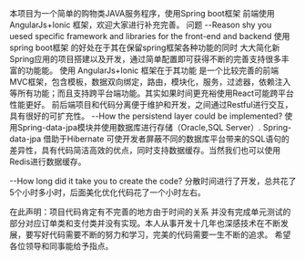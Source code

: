 本项目为一个简单的购物类JAVA服务程序，使用Spring boot框架 前端使用 AngularJs+Ionic 框架，欢迎大家进行补充完善。
问题
--Reason shy you uesed specific framework and libraries for the front-end and backend
使用spring boot框架 的好处在于其在保留spring框架各种功能的同时 大大简化新Spring应用的项目搭建以及开发，通过简单配置即可获得不断的完善支持很多丰富的功能能。
使用 AngularJs+Ionic 框架在于其功能 是一个比较完善的前端MVC框架，包含模板，数据双向绑定，路由，模块化，服务，过滤器，依赖注入等所有功能；而且支持跨平台端功能。其实如果时间更充裕使用React可能跨平台性能更好。
  前后端项目和代码分离便于维护和开发，之间通过Restful进行交互，具有很好的可扩充性。
--How the persistend layer could be implemented?
使用Spring-data-jpa模块并使用数据库进行存储（Oracle,SQL Server）.
Spring-data-jpa 借助于Hibernate 可使开发者屏蔽不同的数据库平台带来的SQL语句的差异性，具有代码简洁高效的优点，同时支持数据缓存。当然我们也可以使用Redis进行数据缓存。

--How long did it take you to create the code?
分散时间进行了开发，总共花了5个小时多小时，后面美化优化代码花了一个小时左右。

在此声明：项目代码肯定有不完善的地方由于时间的关系 并没有完成单元测试的部分对应订单类和支付类并没有实现。本人从事开发十几年也深感技术在不断发展，要写好代码需要不断的努力和学习，完美的代码需要一生不断的追求。
          希望各位领导和同事能给予指点。